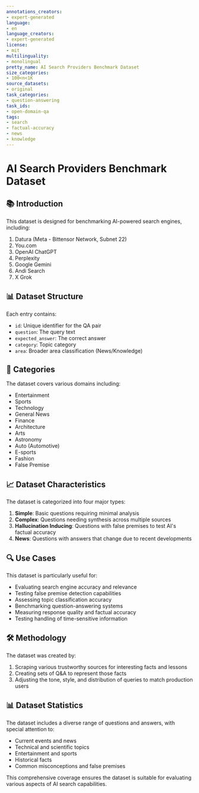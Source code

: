 ```yaml
---
annotations_creators:
- expert-generated
language:
- en
language_creators:
- expert-generated
license:
- mit
multilinguality:
- monolingual
pretty_name: AI Search Providers Benchmark Dataset
size_categories:
- 100<n<1K
source_datasets:
- original
task_categories:
- question-answering
task_ids:
- open-domain-qa
tags:
- search
- factual-accuracy
- news
- knowledge
---
```


# AI Search Providers Benchmark Dataset

## 📚 Introduction

This dataset is designed for benchmarking AI-powered search engines, including:

1. Datura (Meta - Bittensor Network, Subnet 22)
2. You.com
3. OpenAI ChatGPT
4. Perplexity
5. Google Gemini
6. Andi Search
7. X Grok

## 📊 Dataset Structure

Each entry contains:
- `id`: Unique identifier for the QA pair
- `question`: The query text
- `expected_answer`: The correct answer
- `category`: Topic category
- `area`: Broader area classification (News/Knowledge)

## 🎯 Categories

The dataset covers various domains including:
- Entertainment
- Sports
- Technology
- General News
- Finance
- Architecture
- Arts
- Astronomy
- Auto (Automotive)
- E-sports
- Fashion
- False Premise

## 📈 Dataset Characteristics

The dataset is categorized into four major types:

1. **Simple**: Basic questions requiring minimal analysis
2. **Complex**: Questions needing synthesis across multiple sources
3. **Hallucination Inducing**: Questions with false premises to test AI's factual accuracy
4. **News**: Questions with answers that change due to recent developments

## 🔍 Use Cases

This dataset is particularly useful for:
- Evaluating search engine accuracy and relevance
- Testing false premise detection capabilities
- Assessing topic classification accuracy
- Benchmarking question-answering systems
- Measuring response quality and factual accuracy
- Testing handling of time-sensitive information

## 🛠️ Methodology

The dataset was created by:
1. Scraping various trustworthy sources for interesting facts and lessons
2. Creating sets of Q&A to represent those facts
3. Adjusting the tone, style, and distribution of queries to match production users

## 📊 Dataset Statistics

The dataset includes a diverse range of questions and answers, with special attention to:
- Current events and news
- Technical and scientific topics
- Entertainment and sports
- Historical facts
- Common misconceptions and false premises

This comprehensive coverage ensures the dataset is suitable for evaluating various aspects of AI search capabilities.